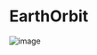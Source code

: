 # EarthOrbit

![image](https://github.com/SaranE1/EarthOrbit/assets/110584461/5f22994b-28f4-468c-af88-5a4cdd8a8ab5)
